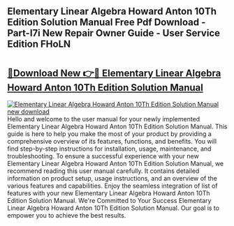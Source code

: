 ## Elementary Linear Algebra Howard Anton 10Th Edition Solution Manual Free Pdf Download - Part-I7i New Repair Owner Guide - User Service Edition FHoLN

# <h2><a href="http://bc80635.oget.top/?id=Elementary+Linear+Algebra+Howard+Anton+10Th+Edition+Solution+Manual">🔗Download New 👉🔴 Elementary Linear Algebra Howard Anton 10Th Edition Solution Manual</a></h2>

[![Elementary Linear Algebra Howard Anton 10Th Edition Solution Manual new download](https://i.imgur.com/5g1atiW.png)](http://bc80635.oget.top/?id=Elementary+Linear+Algebra+Howard+Anton+10Th+Edition+Solution+Manual)
Hello and welcome to the user manual for your newly implemented Elementary Linear Algebra Howard Anton 10Th Edition Solution Manual. This guide is here to help you make the most of your product by providing a comprehensive overview of its features, functions, and benefits. You will find step-by-step instructions for installation, usage, maintenance, and troubleshooting. To ensure a successful experience with your new Elementary Linear Algebra Howard Anton 10Th Edition Solution Manual, we recommend reading this user manual carefully. It contains detailed information on product setup, usage instructions, and an overview of the various features and capabilities. Enjoy the seamless integration of list of features with your new Elementary Linear Algebra Howard Anton 10Th Edition Solution Manual. We're Committed to Your Success Elementary Linear Algebra Howard Anton 10Th Edition Solution Manual. Our goal is to empower you to achieve the best results.
